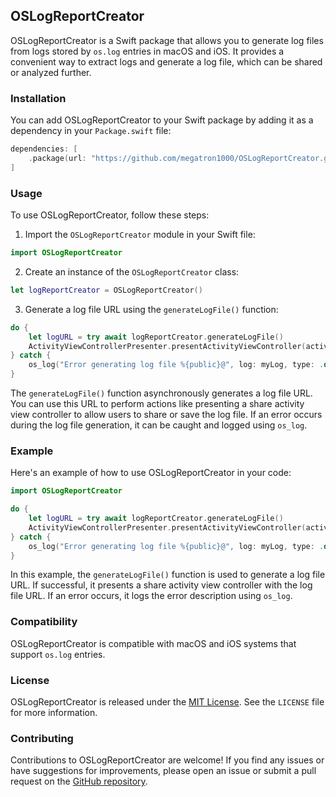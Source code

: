 ## OSLogReportCreator

OSLogReportCreator is a Swift package that allows you to generate log files from logs stored by `os.log` entries in macOS and iOS. It provides a convenient way to extract logs and generate a log file, which can be shared or analyzed further.

### Installation

You can add OSLogReportCreator to your Swift package by adding it as a dependency in your `Package.swift` file:

```swift
dependencies: [
    .package(url: "https://github.com/megatron1000/OSLogReportCreator.git", from: "1.0.0")
]
```

### Usage

To use OSLogReportCreator, follow these steps:

1. Import the `OSLogReportCreator` module in your Swift file:

```swift
import OSLogReportCreator
```

2. Create an instance of the `OSLogReportCreator` class:

```swift
let logReportCreator = OSLogReportCreator()
```

3. Generate a log file URL using the `generateLogFile()` function:

```swift
do {
    let logURL = try await logReportCreator.generateLogFile()
    ActivityViewControllerPresenter.presentActivityViewController(activityItems: [logURL])
} catch {
    os_log("Error generating log file %{public}@", log: myLog, type: .default, error.localizedDescription)
}
```

The `generateLogFile()` function asynchronously generates a log file URL. You can use this URL to perform actions like presenting a share activity view controller to allow users to share or save the log file. If an error occurs during the log file generation, it can be caught and logged using `os_log`.

### Example

Here's an example of how to use OSLogReportCreator in your code:

```swift
import OSLogReportCreator

do {
    let logURL = try await logReportCreator.generateLogFile()
    ActivityViewControllerPresenter.presentActivityViewController(activityItems: [logURL])
} catch {
    os_log("Error generating log file %{public}@", log: myLog, type: .default, error.localizedDescription)
}
```

In this example, the `generateLogFile()` function is used to generate a log file URL. If successful, it presents a share activity view controller with the log file URL. If an error occurs, it logs the error description using `os_log`.

### Compatibility

OSLogReportCreator is compatible with macOS and iOS systems that support `os.log` entries.

### License

OSLogReportCreator is released under the [MIT License](https://opensource.org/licenses/MIT). See the `LICENSE` file for more information.

### Contributing

Contributions to OSLogReportCreator are welcome! If you find any issues or have suggestions for improvements, please open an issue or submit a pull request on the [GitHub repository](https://github.com/megatron1000/OSLogReportCreator).

